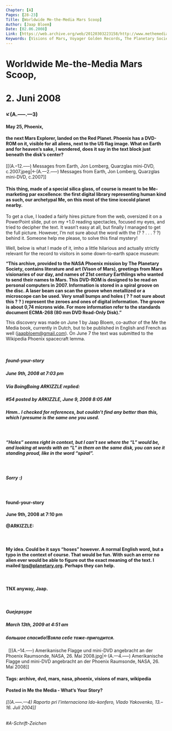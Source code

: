 ```yaml
---
Chapter: [A]
Pages: [28-23]
Title: [Worldwide Me-the-Media Mars Scoop]
Author: [Jaap Bloem]
Date: [02.06.2008]
Link: [https://web.archive.org/web/20120303223158/http://www.methemedia.com/archives/13]
Keywords: [Visions of Mars, Voyager Golden Records, The Planetary Society, Phoenix Mission]
---
```


# Worldwide Me-the-Media Mars Scoop,
# 2. Juni 2008
### ↙(A.–––.––3)

#### May 25, Phoenix,  
#### the next Mars Explorer, landed on the Red Planet. Phoenix has a DVD-ROM on it, visible for all aliens, next to the US flag image. What on Earth and for heaven’s sake, I wondered, does it say in the text block just beneath the disk’s center? 

[[(A.–12.–––) Messages from Earth, Jon Lomberg, Quarzglas mini-DVD, c.2007.jpeg|←(A.—2.–––) Messages from Earth, Jon Lomberg, Quarzglas mini-DVD, c.2007]] 

#### This thing, made of a special silica glass, of course is meant to be Me-marketing par excellence: the first digital library representing human kind as such, our archetypal Me, on this most of the time icecold planet nearby.

To get a clue, I loaded a fairly hires picture from the web, oversized it on a PowerPoint slide, put on my +1.0 reading spectacles, focused my eyes, and tried to decipher the text. It wasn’t easy at all, but finally I managed to get the full picture. However, I’m not sure about the word with the (? ? . . . ? ?) behind it. Someone help me please, to solve this final mystery!

Well, below is what I made of it, imho a little hilarious and actually strictly relevant for the record to visitors in some down-to-earth space museum:

**“This archive, provided to the NASA Phoenix mission by The Planetary Society, contains literature and art (Vison of Mars), greetings from Mars visionaries of our day, and names of 21st century Earthlings who wanted to send their names to Mars. This DVD-ROM is designed to be read on personal computers in 2007. Information is stored in a spiral groove on the disc. A laser beam can scan the groove when metallized or a microscope can be used. Very small bumps and holes ( ? ? not sure about this ? ? ) represent the zeroes and ones of digital information. The groove is about 0,74 microns wide. For more information refer to the standards document ECMA-268 (80 mm DVD Read-Only Disk).”**

This discovery was made on June 1 by Jaap Bloem, co-author of the Me the Media book, currently in Dutch, but to be published in English and French as well (jaapbloem@gmail.com). On June 7 the text was submitted to the Wikipedia Phoenix spacecraft lemma.

&nbsp;

      

##### **found-your-story**
##### June 9th, 2008 at 7:03 pm
##### Via BoingBoing ARKIZZLE replied:
##### #54 posted by ARKIZZLE, June 9, 2008 8:05 AM
##### Hmm.. I checked for references, but couldn’t find any better than this, which I presume is the same one you used.
&nbsp;
##### “Holes” seems right in context, but I can’t see where the “L” would be, and looking at words with an “L” in them on the same disk, you can see it standing proud, like in the word “spiral”.
&nbsp;
##### Sorry :)
&nbsp;

#### **found-your-story**
#### June 9th, 2008 at 7:10 pm
#### @ARKIZZLE:
&nbsp;
####  My idea. Could be it says “hoses” however. A normal English word, but a typo in the context of course. That would be fun. With such an error no alien ever would be able to figure out the exact meaning of the text. I mailed tps@planetary.org. Perhaps they can help.
&nbsp;
#### TNX anyway, Jaap.
&nbsp;

##### **Guejepsype**
##### March 13th, 2009 at 4:51 am
##### большое спасибо!Взяла себе тоже-пригодится.
&nbsp;
[[(A.–14.–––) Amerikanische Flagge und mini-DVD angebracht an der Phoenix Raumsonde, NASA, 26. Mai 2008.jpg|←(A.—4.–––) Amerikanische Flagge und mini-DVD angebracht an der Phoenix Raumsonde, NASA, 26. Mai 2008]]
&nbsp;

#### Tags: archive, dvd, mars, nasa, phoenix, visions of mars, wikipedia
#### Posted in Me the Media - What‘s Your Story?

###### [[(A.–––.––4) Raporto pri l’internaciona Ido-konfero, Vlado Yakovenko, 13.–16. Juli 2004]]
###### #A-Schrift-Zeichen